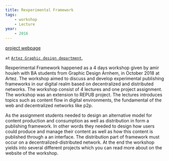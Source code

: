 ```yaml
---
title: Rexperimental Framework
tags:
    - workshop
    - Lecture
year:
    - 2016
---
```

[project webpage](https://artexyz.info)

`at` [`Artez Graphic design department`](https://www.artez.nl/en/course/graphic-design),

Rexperimental Framework happened as a 4 days workshop given by amir houieh  with BA students from Graphic Design Arnhem, in October 2018 at Artez. The workshop aimed to discuss and develop experimental publishing frameworks in our digital realm based on decentralized and distributed networks. The workshop consist of 4 lectures and one project assignment. The workshop was an extension to REPUB project. The lectures introduces topics such as content flow in digital environments, the fundamental of the web and decentralized networks like p2p.

As the assignment students needed to design an alternative model for content production and consumption as well as distribution in form a publishing framework. In other words they needed to design how users could produce and manage their content as well as how this content is published through a an interface. The distribution part of framework must occur on a decentralized-distributed network.
At the end the workshop yields into several different projects which you can read more about on the website of the workshop.
